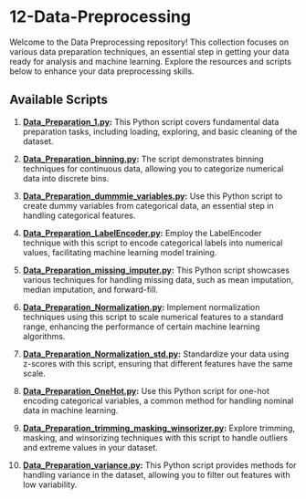 # 12-Data-Preprocessing

Welcome to the Data Preprocessing repository! This collection focuses on various data preparation techniques, an essential step in getting your data ready for analysis and machine learning. Explore the resources and scripts below to enhance your data preprocessing skills.

## Available Scripts

1. **[Data_Preparation_1.py](./Data_Preparation_1.py):**
   This Python script covers fundamental data preparation tasks, including loading, exploring, and basic cleaning of the dataset.

2. **[Data_Preparation_binning.py](./Data_Preparation_binning.py):**
   The script demonstrates binning techniques for continuous data, allowing you to categorize numerical data into discrete bins.

3. **[Data_Preparation_dummmie_variables.py](./Data_Preparation_dummmie_variables.py):**
   Use this Python script to create dummy variables from categorical data, an essential step in handling categorical features.

4. **[Data_Preparation_LabelEncoder.py](./Data_Preparation_LabelEncoder.py):**
   Employ the LabelEncoder technique with this script to encode categorical labels into numerical values, facilitating machine learning model training.

5. **[Data_Preparation_missing_imputer.py](./Data_Preparation_missing_imputer.py):**
   This Python script showcases various techniques for handling missing data, such as mean imputation, median imputation, and forward-fill.

6. **[Data_Preparation_Normalization.py](./Data_Preparation_Normalization.py):**
   Implement normalization techniques using this script to scale numerical features to a standard range, enhancing the performance of certain machine learning algorithms.

7. **[Data_Preparation_Normalization_std.py](./Data_Preparation_Normalization_std.py):**
   Standardize your data using z-scores with this script, ensuring that different features have the same scale.

8. **[Data_Preparation_OneHot.py](./Data_Preparation_OneHot.py):**
   Use this Python script for one-hot encoding categorical variables, a common method for handling nominal data in machine learning.

9. **[Data_Preparation_trimming_masking_winsorizer.py](./Data_Preparation_trimming_masking_winsorizer.py):**
   Explore trimming, masking, and winsorizing techniques with this script to handle outliers and extreme values in your dataset.

10. **[Data_Preparation_variance.py](./Data_Preparation_variance.py):**
    This Python script provides methods for handling variance in the dataset, allowing you to filter out features with low variability.

